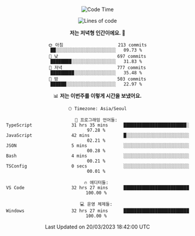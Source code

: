 <div align="center">

<br />

 <!--START_SECTION:waka-->
![Code Time](http://img.shields.io/badge/Code%20Time-383%20hrs%2042%20mins-blue)

![Lines of code](https://img.shields.io/badge/%EC%A0%80%EB%8A%94%20%EC%97%AC%ED%83%9C%EA%B9%8C%EC%A7%80%20-2.6%20million%20%EC%A4%84%EC%9D%98%20%EC%BD%94%EB%93%9C%EB%A5%BC%20%EC%9E%91%EC%84%B1%ED%96%88%EC%96%B4%EC%9A%94.-blue)

**저는 저녁형 인간이에요. 🦉** 

```text
🌞 아침                     213 commits         ██░░░░░░░░░░░░░░░░░░░░░░░   09.73 % 
🌆 낮　                     697 commits         ████████░░░░░░░░░░░░░░░░░   31.83 % 
🌃 저녁                     777 commits         █████████░░░░░░░░░░░░░░░░   35.48 % 
🌙 밤　                     503 commits         ██████░░░░░░░░░░░░░░░░░░░   22.97 % 
```


📊 **저는 이번주를 이렇게 시간을 보냈어요.** 

```text
🕑︎ Timezone: Asia/Seoul

💬 프로그래밍 언어들: 
TypeScript               31 hrs 35 mins      ████████████████████████░   97.28 % 
JavaScript               42 mins             █░░░░░░░░░░░░░░░░░░░░░░░░   02.21 % 
JSON                     5 mins              ░░░░░░░░░░░░░░░░░░░░░░░░░   00.28 % 
Bash                     4 mins              ░░░░░░░░░░░░░░░░░░░░░░░░░   00.21 % 
TSConfig                 0 secs              ░░░░░░░░░░░░░░░░░░░░░░░░░   00.01 % 

🔥 에디터들: 
VS Code                  32 hrs 27 mins      █████████████████████████   100.00 % 

💻 운영 체제들: 
Windows                  32 hrs 27 mins      █████████████████████████   100.00 % 
```


 Last Updated on 20/03/2023 18:42:00 UTC
<!--END_SECTION:waka-->

</div>
